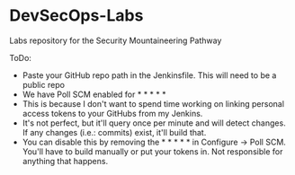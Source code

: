 # DevSecOps-Labs
Labs repository for the Security Mountaineering Pathway


ToDo: 
- Paste your GitHub repo path in the Jenkinsfile. This will need to be a public repo
- We have Poll SCM enabled for * * * * * 
- This is because I don't want to spend time working on linking personal access tokens to your GitHubs from my Jenkins. 
- It's not perfect, but it'll query once per minute and will detect changes. If any changes (i.e.: commits) exist, it'll build that. 
- You can disable this by removing the * * * * * in Configure -> Poll SCM. You'll have to build manually or put your tokens in. Not responsible for anything that happens. 



